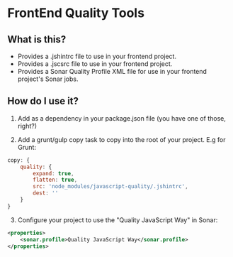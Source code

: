 # FrontEnd Quality Tools

## What is this?

* Provides a .jshintrc file to use in your frontend project.
* Provides a .jscsrc file to use in your frontend project.
* Provides a Sonar Quality Profile XML file for use in your frontend project's Sonar jobs.

## How do I use it?

1) Add as a dependency in your package.json file (you have one of those, right?)

2) Add a grunt/gulp copy task to copy into the root of your project. E.g for Grunt:

```javascript
copy: {
	quality: {
		expand: true,
		flatten: true,
		src: 'node_modules/javascript-quality/.jshintrc',
		dest: ''
	}
}
```

3) Configure your project to use the "Quality JavaScript Way" in Sonar:

```XML
<properties>
	<sonar.profile>Quality JavaScript Way</sonar.profile>
</properties>
```
